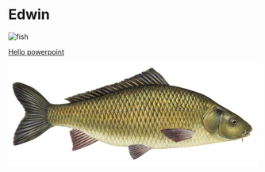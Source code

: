 # Edwin

![fish](https://nioo.knaw.nl/sites/default/files/vis.jpg)


[Hello powerpoint](Hello.pptx)


![Fish](vis.jpg)
